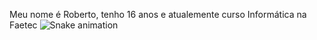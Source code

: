 Meu nome é Roberto, tenho 16 anos e atualemente curso Informática na Faetec
![Snake animation](https://github.com/RobertoC66/RobertoC66/blob/output/github-contribution-grid-snake.svg)
